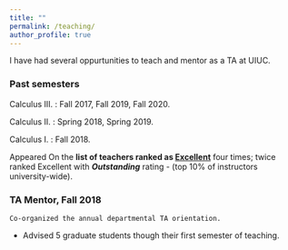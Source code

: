 ```yaml
---
title: ""
permalink: /teaching/
author_profile: true
---
```

I have had several oppurtunities to teach and mentor as a TA at UIUC.

### Past semesters

Calculus III.
: Fall 2017, Fall 2019, Fall 2020.

Calculus II.
: Spring 2018, Spring 2019.

Calculus I.
: Fall 2018.    


Appeared On the <b>list of teachers ranked as <a href="https://citl.illinois.edu/citl-101/measurement-evaluation/teaching-evaluation/teaching-evaluations-(ices)/teachers-ranked-as-excellent" target="_blank"> Excellent</a></b> four times; twice ranked Excellent with <b>_Outstanding_</b> rating - (top 10% of instructors university-wide).

### TA Mentor, Fall 2018
    Co-organized the annual departmental TA orientation.
   * Advised 5 graduate students though their first semester of teaching.
